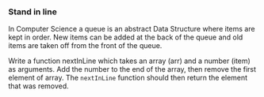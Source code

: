 ### Stand in line

In Computer Science a queue is an abstract Data Structure where items are kept in order. New items can be added at the back of the queue and old items are taken off from the front of the queue.

Write a function nextInLine which takes an array (arr) and a number (item) as arguments. Add the number to the end of the array, then remove the first element of array. The `nextInLine` function should then return the element that was removed.

